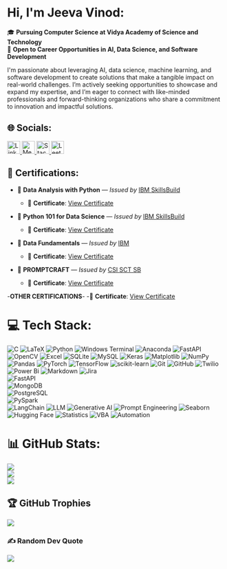 # Hi, I'm Jeeva Vinod:


🎓 **Pursuing Computer Science at Vidya Academy of Science and Technology**  
🌟 **Open to Career Opportunities in AI, Data Science, and Software Development**

I'm passionate about leveraging AI, data science, machine learning, and software development to create solutions that make a tangible impact on real-world challenges. I’m actively seeking opportunities to showcase and expand my expertise, and I’m eager to connect with like-minded professionals and forward-thinking organizations who share a commitment to innovation and impactful solutions.


## 🌐 Socials:
<a href="https://linkedin.com/in/jeeva-vinod-7b536a215">
  <img src="https://img.shields.io/badge/LinkedIn-%230077B5.svg?logo=linkedin&logoColor=white" alt="LinkedIn" style="height: 30px;">
</a>
<a href="https://medium.com/@jeevaj3v12">
  <img src="https://img.shields.io/badge/Medium-12100E?logo=medium&logoColor=white" alt="Medium" style="height: 30px;">
</a>
<a href="https://stackoverflow.com/users/21332338">
  <img src="https://img.shields.io/badge/-Stackoverflow-FE7A16?logo=stack-overflow&logoColor=white" alt="Stack Overflow" style="height: 30px;">
</a>
<a href="https://leetcode.com/u/jeevaj3v12/">
  <img src="https://img.shields.io/badge/LeetCode-FFA116?logo=leetcode&logoColor=white" alt="LeetCode" style="height: 30px;">
</a>


## 🏅 Certifications:
- 📜 **Data Analysis with Python** — *Issued by* [IBM SkillsBuild](https://skillsbuild.org)   
  - 🔗 **Certificate**: [View Certificate](https://courses.skillsbuild.skillsnetwork.site/certificates/6efe042c6c564589aa58fdc80d411826)  

- 📜 **Python 101 for Data Science** — *Issued by* [IBM SkillsBuild](https://skillsbuild.org)
  - 🔗 **Certificate**: [View Certificate](https://courses.skillsbuild.skillsnetwork.site/certificates/9817970605c74c6caac184a6087bdde2)  

- 📜 **Data Fundamentals** — *Issued by* [IBM](https://www.ibm.com/in-en?utm_content=SRCWW&p1=Search&p4=43700057196640827&p5=e&p9=58700006339250496&gad_source=1&gclid=CjwKCAiAjKu6BhAMEiwAx4UsAtLuAd7RXj3XFeo4s4NBi5Y9GnhBIL1YUMwmRyQKg5kKhjwEli_mKRoCERgQAvD_BwE&gclsrc=aw.ds)  
  - 🔗 **Certificate**: [View Certificate](https://www.credly.com/badges/3efbcb28-cefc-4810-8bab-7aca84fa5531/linked_in_profile)
    
- 📜 **PROMPTCRAFT** — *Issued by* [CSI SCT SB](https://github.com/CSI-SCT-SB)   
  - 🔗 **Certificate**: [View Certificate](https://drive.google.com/file/d/1MU1LA4YWqapVmWoJjFyyj_-8O1i3t4sc/view?usp=drive_link)
 
-**OTHER CERTIFICATIONS**-
  -🔗 **Certificate**: [View Certificate](https://drive.google.com/drive/folders/1msmjR6N1ceuY1q9DAuExQokgeOA_5j8c?usp=drive_link)

# 💻 Tech Stack:
![C](https://img.shields.io/badge/c-%2300599C.svg?style=for-the-badge&logo=c&logoColor=white) ![LaTeX](https://img.shields.io/badge/latex-%23008080.svg?style=for-the-badge&logo=latex&logoColor=white) ![Python](https://img.shields.io/badge/python-3670A0?style=for-the-badge&logo=python&logoColor=ffdd54) ![Windows Terminal](https://img.shields.io/badge/Windows%20Terminal-%234D4D4D.svg?style=for-the-badge&logo=windows-terminal&logoColor=white) ![Anaconda](https://img.shields.io/badge/Anaconda-%2344A833.svg?style=for-the-badge&logo=anaconda&logoColor=white) ![FastAPI](https://img.shields.io/badge/FastAPI-005571?style=for-the-badge&logo=fastapi) ![OpenCV](https://img.shields.io/badge/opencv-%23white.svg?style=for-the-badge&logo=opencv&logoColor=white) ![Excel](https://img.shields.io/badge/Microsoft_Excel-217346?style=for-the-badge&logo=microsoft-excel&logoColor=white) ![SQLite](https://img.shields.io/badge/sqlite-%2307405e.svg?style=for-the-badge&logo=sqlite&logoColor=white) ![MySQL](https://img.shields.io/badge/mysql-4479A1.svg?style=for-the-badge&logo=mysql&logoColor=white) ![Keras](https://img.shields.io/badge/Keras-%23D00000.svg?style=for-the-badge&logo=Keras&logoColor=white) ![Matplotlib](https://img.shields.io/badge/Matplotlib-%23ffffff.svg?style=for-the-badge&logo=Matplotlib&logoColor=black) ![NumPy](https://img.shields.io/badge/numpy-%23013243.svg?style=for-the-badge&logo=numpy&logoColor=white) ![Pandas](https://img.shields.io/badge/pandas-%23150458.svg?style=for-the-badge&logo=pandas&logoColor=white)  ![PyTorch](https://img.shields.io/badge/PyTorch-%23EE4C2C.svg?style=for-the-badge&logo=PyTorch&logoColor=white) ![TensorFlow](https://img.shields.io/badge/TensorFlow-%23FF6F00.svg?style=for-the-badge&logo=TensorFlow&logoColor=white) ![scikit-learn](https://img.shields.io/badge/scikit--learn-%23F7931E.svg?style=for-the-badge&logo=scikit-learn&logoColor=white) ![Git](https://img.shields.io/badge/git-%23F05033.svg?style=for-the-badge&logo=git&logoColor=white) ![GitHub](https://img.shields.io/badge/github-%23121011.svg?style=for-the-badge&logo=github&logoColor=white) ![Twilio](https://img.shields.io/badge/Twilio-F22F46?style=for-the-badge&logo=Twilio&logoColor=white) ![Power Bi](https://img.shields.io/badge/power_bi-F2C811?style=for-the-badge&logo=powerbi&logoColor=black) ![Markdown](https://img.shields.io/badge/Markdown-000000?style=for-the-badge&logo=markdown&logoColor=white) 
![Jira](https://img.shields.io/badge/jira-%230A0FFF.svg?style=for-the-badge&logo=jira&logoColor=white)  
![FastAPI](https://img.shields.io/badge/fastapi-109989.svg?style=for-the-badge&logo=fastapi&logoColor=white)  
![MongoDB](https://img.shields.io/badge/mongodb-%234ea94b.svg?style=for-the-badge&logo=mongodb&logoColor=white)  
![PostgreSQL](https://img.shields.io/badge/postgres-%23316192.svg?style=for-the-badge&logo=postgresql&logoColor=white)  
![PySpark](https://img.shields.io/badge/pyspark-%23E25A1C.svg?style=for-the-badge&logo=apachespark&logoColor=white)  
![LangChain](https://img.shields.io/badge/LangChain-%23FF9900.svg?style=for-the-badge&logo=python&logoColor=white)
![LLM](https://img.shields.io/badge/LLM-%230A0A0A.svg?style=for-the-badge&logo=ai&logoColor=white)
![Generative AI](https://img.shields.io/badge/Generative%20AI-%230A0A0A.svg?style=for-the-badge&logo=ai&logoColor=white)
![Prompt Engineering](https://img.shields.io/badge/Prompt%20Engineering-%230A0A0A.svg?style=for-the-badge&logo=ai&logoColor=white)
![Seaborn](https://img.shields.io/badge/Seaborn-%233C8DBC.svg?style=for-the-badge&logo=python&logoColor=white)
![Hugging Face](https://img.shields.io/badge/Hugging%20Face-%23FFAE1A.svg?style=for-the-badge&logo=huggingface&logoColor=white)
![Statistics](https://img.shields.io/badge/Statistics-%23008080.svg?style=for-the-badge&logo=data&logoColor=white)
![VBA](https://img.shields.io/badge/VBA-%23006B3F.svg?style=for-the-badge&logo=microsoft-excel&logoColor=white)
![Automation](https://img.shields.io/badge/Automation-%23FF5722.svg?style=for-the-badge&logo=automation&logoColor=white)

# 📊 GitHub Stats:
![](https://github-readme-stats.vercel.app/api?username=Je-eva&theme=dark&hide_border=false&include_all_commits=false&count_private=false)<br/>
![](https://github-readme-streak-stats.herokuapp.com/?user=Je-eva&theme=dark&hide_border=false)<br/>
![](https://github-readme-stats.vercel.app/api/top-langs/?username=Je-eva&theme=dark&hide_border=false&include_all_commits=false&count_private=false&layout=compact)

## 🏆 GitHub Trophies
![](https://github-profile-trophy.vercel.app/?username=Je-eva&theme=radical&no-frame=false&no-bg=true&margin-w=4)

### ✍️ Random Dev Quote
![](https://quotes-github-readme.vercel.app/api?type=horizontal&theme=tokyonight)

<!-- Proudly created with GPRM ( https://gprm.itsvg.in ) -->
